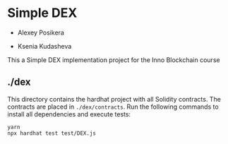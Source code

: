 # Simple DEX

* Alexey Posikera

* Ksenia Kudasheva

This a Simple DEX implementation project for the Inno Blockchain course

## ./dex

This directory contains the hardhat project with all Solidity contracts. The contracts are placed in `./dex/contracts`. Run the following commands to install all dependencies and execute tests:

```
yarn
npx hardhat test test/DEX.js
```
